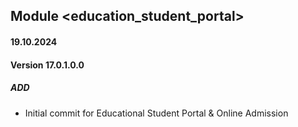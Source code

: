 ## Module <education_student_portal>

#### 19.10.2024
#### Version 17.0.1.0.0
##### ADD
- Initial commit for Educational Student Portal & Online Admission
